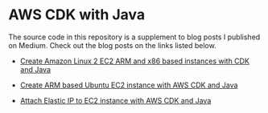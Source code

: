 # AWS CDK with Java

The source code in this repository is a supplement to blog posts I published on Medium. Check out the blog posts on the links listed below.



- [Create Amazon Linux 2 EC2 ARM and x86 based instances with CDK and Java](https://sabljakovich.medium.com/create-amazon-linux-2-ec2-arm-and-x86-based-instances-with-cdk-and-java-85f391f7d865)

- [Create ARM based Ubuntu EC2 instance with AWS CDK and Java](https://medium.com/@sabljakovich/create-arm-based-ubuntu-ec2-instance-with-aws-cdk-and-java-91b53744179d)

- [Attach Elastic IP to EC2 instance with AWS CDK and Java](https://sabljakovich.medium.com/attach-elastic-ip-to-ec2-instance-with-aws-cdk-and-java-bdcafb795a4a)